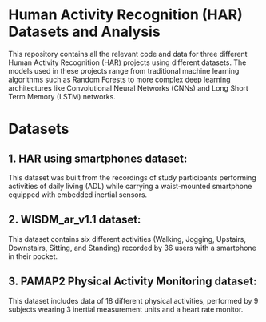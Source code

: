 # Human Activity Recognition (HAR) Datasets and Analysis

This repository contains all the relevant code and data for three different Human Activity Recognition (HAR) projects using different datasets. The models used in these projects range from traditional machine learning algorithms such as Random Forests to more complex deep learning architectures like Convolutional Neural Networks (CNNs) and Long Short Term Memory (LSTM) networks.

# Datasets

## 1. HAR using smartphones dataset: 
This dataset was built from the recordings of study participants performing activities of daily living (ADL) while carrying a waist-mounted smartphone equipped with embedded inertial sensors.

## 2. WISDM_ar_v1.1 dataset: 
This dataset contains six different activities (Walking, Jogging, Upstairs, Downstairs, Sitting, and Standing) recorded by 36 users with a smartphone in their pocket.

## 3. PAMAP2 Physical Activity Monitoring dataset: 
This dataset includes data of 18 different physical activities, performed by 9 subjects wearing 3 inertial measurement units and a heart rate monitor.
